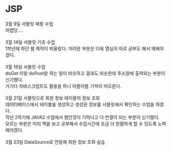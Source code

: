 # JSP
3월 9일 서블릿 매핑 수업<br>
어렵당....
<br><br>
3월 14일 서블릿 기초 수업<br>
1학년때 하던 웹 제작이 떠올랐다. 어려운 부분은 더욱 열심히 따로 공부도 해서 메꿔야겠다.
<br><br>
3월 16일 서블릿 수업 <br>
doGet 이랑 doPost랑 하는 일이 비슷하고 결과도 비슷한데 주소창에 출력되는 부분이 신기했다.<br>
거기다 자바스크립트도 활용을 하니 아름아름 기억이 떠오른다.
<br><br>
3월 21일 서블릿으로 회원 정보 테이블의 정보 조회 <br>
데이터베이스에서 테이블을 생성하고 생성된 정보를 서블릿에서 확인하는 수업을 하였다.<br>
작년 2학기에 JAVA2 수업에서 했던것이 기억나고 다 연결이 되는 부분이 신기했다.<br>
모르는 부분은 미리 책을 보고 공부해서 수업시간에 조금 더 원활하게 할 수 있도록 노력해야겠다.
<br><br>
3월 23일 DataSource로 연동해 회원 정보 조회 실습 <br>

<br><br>
